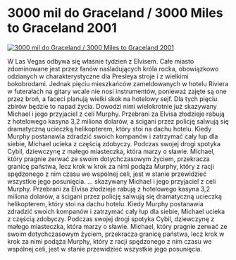 3000 mil do Graceland / 3000 Miles to Graceland 2001 
=============
[![3000 mil do Graceland / 3000 Miles to Graceland 2001 ](http://vidos.pl/images/player.gif)](http://vidos.pl/3000-mil-do-graceland-3000-miles-to-graceland-2001)

 W Las Vegas odbywa się właśnie tydzień z Elvisem. Całe miasto zdominowane jest przez fanów naśladujących króla rocka, obowiązkowo odzianych w charakterystyczne dla Presleya stroje i z wielkimi bokobrodami. Jednak pięciu mieszkańców zameldowanych w hotelu Riviera w futerałach na gitary wcale nie nosi instrumentów, ponieważ zajęte są one przez broń, a faceci planują wielki skok na hotelowy sejf. Dla tych pięciu zbirów będzie to napad życia. Dowodzi nimi wielokrotnie już skazywany Michael i jego przyjaciel z celi Murphy. Przebrani za Elvisa złodzieje rabują z hotelowego kasyna 3,2 miliona dolarów, a ścigani przez policję salwują się dramatyczną ucieczką helikopterem, który stoi na dachu hotelu. Kiedy Murphy postanawia zdradzić swoich kompanów i zatrzymać cały łup dla siebie, Michael ucieka z częścią zdobyczy. Podczas swojej drogi spotyka Cybil, dziewczynę z małego miasteczka, która marzy o sławie. Michael, który pragnie zerwać ze swoim dotychczasowym życiem, przekracza granicę państwa, lecz krok w krok za nimi podąża Murphy, który z racji spędzonego z nim czasu we wspólnej celi, jest w stanie przewidzieć wszystkie jego posunięcia.   ... skazywany Michael i jego przyjaciel z celi Murphy. Przebrani za Elvisa złodzieje rabują z hotelowego kasyna 3,2 miliona dolarów, a ścigani przez policję salwują się dramatyczną ucieczką helikopterem, który stoi na dachu hotelu. Kiedy Murphy postanawia zdradzić swoich kompanów i zatrzymać cały łup dla siebie, Michael ucieka z częścią zdobyczy. Podczas swojej drogi spotyka Cybil, dziewczynę z małego miasteczka, która marzy o sławie. Michael, który pragnie zerwać ze swoim dotychczasowym życiem, przekracza granicę państwa, lecz krok w krok za nimi podąża Murphy, który z racji spędzonego z nim czasu we wspólnej celi, jest w stanie przewidzieć wszystkie jego posunięcia.
